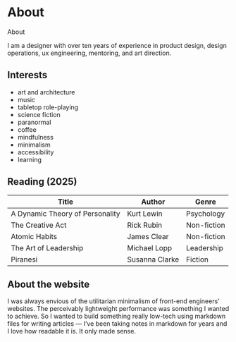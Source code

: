 <h1 class="sr-only"> About </h1>

<div class="introduction">



<bb-tags>

About

</bb-tags>

<bb-intro>

I am a designer with over ten years of experience in product design, design operations, ux engineering, mentoring, and art direction.

</bb-intro>

</div>

## Interests
- art and architecture
- music
- tabletop role-playing
- science fiction
- paranormal
- coffee
- mindfulness
- minimalism
- accessibility
- learning


## Reading (2025)

Title | Author | Genre 
-------|-------|-------
A Dynamic Theory of Personality | Kurt Lewin | Psychology 
The Creative Act | Rick Rubin | Non-fiction 
Atomic Habits | James Clear | Non-fiction 
The Art of Leadership | Michael Lopp | Leadership 
Piranesi | Susanna Clarke | Fiction


## About the website

I was always envious of the utilitarian minimalism of front-end engineers’ websites. The perceivably lightweight performance was something I wanted to achieve. So I wanted to build something really low-tech using markdown files for writing articles — I’ve been taking notes in markdown for years and I love how readable it is. It only made sense.